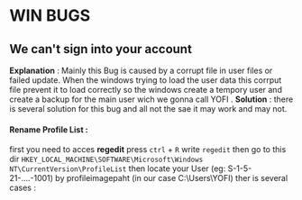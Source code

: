 # WIN BUGS

## We can't sign into your account 
  **Explanation** : Mainly this Bug is caused by a corrupt file in user files or failed update. When the windows trying to load the user data this corrput file prevent it to load correctly so the windows create a tempory user and create a backup for the main user wich we gonna call YOFI .
  **Solution** : there is several solution for this bug and all not the sae it may work and may not. 
  #### Rename Profile List : 
  first you need to acces **regedit** press `ctrl` + `R` write `regedit` then go to this dir `HKEY_LOCAL_MACHINE\SOFTWARE\Microsoft\Windows NT\CurrentVersion\ProfileList` then locate your User (eg: S-1-5-21-....-1001) by profileimagepaht (in our case C:\Users\YOFI)
  ther is several cases : 
  
